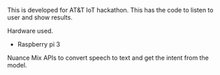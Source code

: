 This is developed for AT&T IoT hackathon. This has the code to listen to user and show results.

Hardware used.
- Raspberry pi 3

Nuance Mix APIs to convert speech to text and get the intent from the model.
